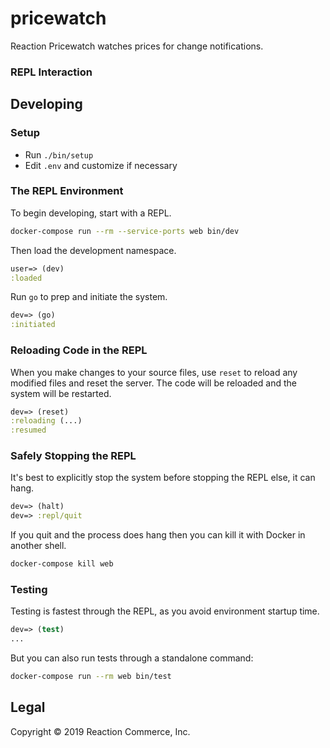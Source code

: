# pricewatch

Reaction Pricewatch watches prices for change notifications.


### REPL Interaction

## Developing

### Setup

- Run `./bin/setup`
- Edit `.env` and customize if necessary

### The REPL Environment

To begin developing, start with a REPL.

```sh
docker-compose run --rm --service-ports web bin/dev
```

Then load the development namespace.

```clojure
user=> (dev)
:loaded
```

Run `go` to prep and initiate the system.

```clojure
dev=> (go)
:initiated
```

### Reloading Code in the REPL

When you make changes to your source files, use `reset` to reload any
modified files and reset the server. The code will be reloaded and the system
will be restarted.

```clojure
dev=> (reset)
:reloading (...)
:resumed
```

### Safely Stopping the REPL

It's best to explicitly stop the system before stopping the REPL else, it can
hang.

```clojure
dev=> (halt)
dev=> :repl/quit
```

If you quit and the process does hang then you can kill it with Docker in
another shell.

```sh
docker-compose kill web
```

### Testing

Testing is fastest through the REPL, as you avoid environment startup time.

```clojure
dev=> (test)
...
```

But you can also run tests through a standalone command:

```sh
docker-compose run --rm web bin/test
```

## Legal

Copyright © 2019 Reaction Commerce, Inc.

